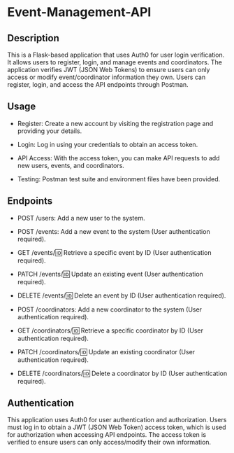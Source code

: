 # Event-Management-API

## Description
This is a Flask-based application that uses Auth0 for user login verification. 
It allows users to register, login, and manage events and coordinators. 
The application verifies JWT (JSON Web Tokens) to ensure users can only access or modify event/coordinator information they own.
Users can register, login, and access the API endpoints through Postman.

## Usage
- Register: Create a new account by visiting the registration page and providing your details.

- Login: Log in using your credentials to obtain an access token.

- API Access: With the access token, you can make API requests to add new users, events, and coordinators.
- Testing: Postman test suite and environment files have been provided.

## Endpoints
- POST /users: Add a new user to the system.

- POST /events: Add a new event to the system (User authentication required).

- GET /events/:id: Retrieve a specific event by ID (User authentication required).

- PATCH /events/:id: Update an existing event (User authentication required).

- DELETE /events/:id: Delete an event by ID (User authentication required).

- POST /coordinators: Add a new coordinator to the system (User authentication required).

- GET /coordinators/:id: Retrieve a specific coordinator by ID (User authentication required).

- PATCH /coordinators/:id: Update an existing coordinator (User authentication required).

- DELETE /coordinators/:id: Delete a coordinator by ID (User authentication required).

## Authentication
This application uses Auth0 for user authentication and authorization. Users must log in to obtain a JWT (JSON Web Token) access token, which is used for authorization when accessing API endpoints. The access token is verified to ensure users can only access/modify their own information.
